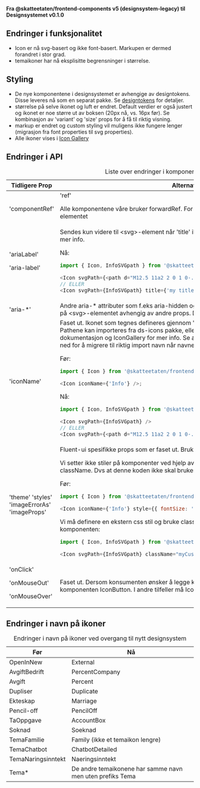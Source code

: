 **Fra @skatteetaten/frontend-components v5 (designsystem-legacy) til Designsystemet v0.1.0**

## Endringer i funksjonalitet

- Icon er nå svg-basert og ikke font-basert. Markupen er dermed forandret i stor grad.
- temaikoner har nå eksplisitte begrensninger i størrelse.

## Styling

- De nye komponentene i designsystemet er avhengige av designtokens. Disse leveres nå som en separat pakke. Se [designtokens](#section-designtokens-deprecated) for detaljer.
- størrelse på selve ikonet og luft er endret. Default verdier er også justert og ikonet er noe større ut av boksen (20px nå, vs. 16px før). Se kombinasjon av 'variant' og 'size' props for å få til riktig visning.
- markup er endret og custom styling vil muligens ikke fungere lenger (migrasjon fra font properties til svg properties).
- Alle ikoner vises i [Icon Gallery](https://designsystem-playground-spidermonkey.amutv.skead.no/web/designsystemet/?path=/story/design-system-icon-icon-gallery--page)

## Endringer i API

<div className="migration-tabell">
<table>
<caption>Liste over endringer i komponent-api'et</caption>
<thead><tr><th>Tidligere Prop</th><th>Alternativ</th></tr></thead>
<tbody>
<tr>
<td>'componentRef'</td>
<td>
'ref'

Alle komponentene våre bruker forwardRef.
For ikon-komponent sendes ref til &lt;svg&gt;-elementet</td>

</tr>

<tr>
<td>
'ariaLabel'

'aria-label'

</td>

<td>
Sendes kun videre til &lt;svg&gt;-element når 'title' ikke er oppgitt.
Se API-dokumentasjon for mer info.

Nå:

```js static
import { Icon, InfoSVGpath } from '@skatteetaten/ds-icons';

<Icon svgPath={<path d="M12.5 11a2 2 0 1 0-.09 3.998A />} ariaLabel={'my label'} />
// ELLER
<Icon svgPath={InfoSVGpath} title={'my title'} />
```

</td>
</tr>

<tr>
<td>'aria-*'</td>
<td>Andre aria-* attributer som  f.eks aria-hidden og aria-labelledby settes automatisk opp på &lt;svg&gt;-elementet avhengig av andre props.
Dette beregnes internt i Icon-komponent.</td>
</tr>

<tr>
<td>'iconName'</td>
<td>
Faset ut. Ikonet som tegnes defineres gjennom 'svgPath' prop som tar imot en &lt;path&gt;. Pathene kan importeres fra ds-icons pakke, eller man kan sende egen.
Se (ny) API-dokumentasjon og IconGallery for mer info.
Se avsnitt "Endringer i navn på ikoner" lengre ned for å migrere til riktig import navn når navnene har endret seg.

Før:

```javascript static
import { Icon } from '@skatteetaten/frontend-components/Icon';

<Icon iconName={'Info'} />;
```

Nå:

```js static
import { Icon, InfoSVGpath } from '@skatteetaten/ds-icons';

<Icon svgPath={InfoSVGpath} />
// ELLER
<Icon svgPath={<path d="M12.5 11a2 2 0 1 0-.09 3.998A" />} />
```

</td>

</tr>

<tr>
<td>'theme'
'styles'
'imageErrorAs'
'imageProps'</td>
<td>Fluent-ui spesifikke props som er faset ut.
Bruk className for å tilpasse komponenten.

Vi setter ikke stiler på komponenter ved hjelp av props. All definisjon av stil skal settes via className.
Dvs at denne koden ikke skal brukes lenger:

Før:

```javascript static
import { Icon } from '@skatteetaten/frontend-components/Icon';

<Icon iconName={'Info'} style={{ fontSize: '24px', color: '#1362ae' }} />;
```

Vi må definere en ekstern css stil og bruke className for å tilordne stilen til komponenten:

```js static
import { Icon, InfoSVGpath } from '@skatteetaten/ds-icons';

<Icon svgPath={InfoSVGpath} className="myCustomIconClassname" />;
```

</td>
</tr>

<tr>
<td>'onClick'

'onMouseOut'

'onMouseOver'</td>

<td>Faset ut. Dersom konsumenten ønsker å legge klikk-event på et ikon kan det brukes komponenten IconButton.
I andre tilfeller må Icon wrappes. </td>
</tr>
</tbody>
</table>
</div>

## Endringer i navn på ikoner

<div className="migration-tabell-mini">
<table>
<caption>Endringer i navn på ikoner ved overgang til nytt designsystem</caption>
<thead><tr><th>Før</th><th>Nå</th></tr></thead>
<tbody>
<tr><td>OpenInNew</td>
<td>External</td>
</tr>
<tr><td>AvgiftBedrift</td>
<td>PercentCompany</td>
</tr>
<tr><td>Avgift</td>
<td>Percent</td>
</tr>

<tr><td>Dupliser</td>
<td>Duplicate</td>
</tr>

<tr><td>Ekteskap</td>
<td>Marriage</td>
</tr>

<tr><td>Pencil-off</td>
<td>PencilOff</td>
</tr>

<tr><td>TaOppgave</td>
<td>AccountBox</td>
</tr>

<tr><td>Soknad</td>
<td>Soeknad</td>
</tr>

<tr><td>TemaFamilie</td>
<td>Family (ikke et temaikon lengre)</td>
</tr>

<tr>
<td>TemaChatbot</td>
<td>ChatbotDetailed</td>
</tr>

<tr>
<td>TemaNaringsinntekt</td>
<td>Naeringsinntekt</td>
</tr>

<tr>
<td>Tema*</td>
<td>De andre temaikonene har samme navn men uten prefiks Tema</td>
</tr>

</tbody>
</table>
</div>
